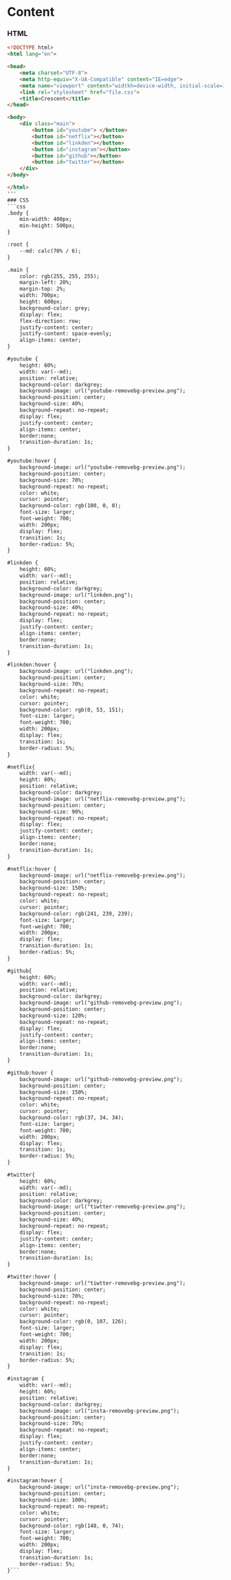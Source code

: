 # Content
### HTML
```html
<!DOCTYPE html>
<html lang="en">

<head>
	<meta charset="UTF-8">
	<meta http-equiv="X-UA-Compatible" content="IE=edge">
	<meta name="viewport" content="widtkh=device-width, initial-scale=1.0">
	<link rel="stylesheet" href="file.css">
	<title>Crescent</title>
</head>

<body>
	<div class="main">
		<button id="youtube"> </button>
		<button id="netflix"></button>
		<button id="linkden"></button>
		<button id="instagram"></button>
		<button id="github"></button>
		<button id="twitter"></button>
	</div>
</body>

</html>
'''
### CSS
```css
.body {
    min-width: 400px;
    min-height: 500px;
}

:root {
    --md: calc(70% / 6);
}

.main {
    color: rgb(255, 255, 255);
    margin-left: 20%;
    margin-top: 2%;
    width: 700px;
    height: 600px;
    background-color: grey;
    display: flex;
    flex-direction: row;
    justify-content: center;
    justify-content: space-evenly;
    align-items: center;
}

#youtube {
    height: 60%;
    width: var(--md);
    position: relative;
    background-color: darkgrey;
    background-image: url("youtube-removebg-preview.png");
    background-position: center;
    background-size: 40%;
    background-repeat: no-repeat;
    display: flex;
    justify-content: center;
    align-items: center;
    border:none;
    transition-duration: 1s;
}

#youtube:hover {
    background-image: url("youtube-removebg-preview.png");
    background-position: center;
    background-size: 70%;
    background-repeat: no-repeat;
    color: white;
    cursor: pointer;
    background-color: rgb(100, 0, 0);
    font-size: larger;
    font-weight: 700;
    width: 200px;
    display: flex;
    transition: 1s;
    border-radius: 5%;
}

#linkden {
    height: 60%;
    width: var(--md);
    position: relative;
    background-color: darkgrey;
    background-image: url("linkden.png");
    background-position: center;
    background-size: 40%;
    background-repeat: no-repeat;
    display: flex;
    justify-content: center;
    align-items: center;
    border:none;
    transition-duration: 1s;
}

#linkden:hover {
    background-image: url("linkden.png");
    background-position: center;
    background-size: 70%;
    background-repeat: no-repeat;
    color: white;
    cursor: pointer;
    background-color: rgb(0, 53, 151);
    font-size: larger;
    font-weight: 700;
    width: 200px;
    display: flex;
    transition: 1s;
    border-radius: 5%;
}

#netflix{
    width: var(--md);
    height: 60%;
    position: relative;
    background-color: darkgrey;
    background-image: url("netflix-removebg-preview.png");
    background-position: center;
    background-size: 90%;
    background-repeat: no-repeat;
    display: flex;
    justify-content: center;
    align-items: center;
    border:none;
    transition-duration: 1s;
}

#netflix:hover {
    background-image: url("netflix-removebg-preview.png");
    background-position: center;
    background-size: 150%;
    background-repeat: no-repeat;
    color: white;
    cursor: pointer;
    background-color: rgb(241, 239, 239);
    font-size: larger;
    font-weight: 700;
    width: 200px;
    display: flex;
    transition-duration: 1s;
    border-radius: 5%;
}

#github{
    height: 60%;
    width: var(--md);
    position: relative;
    background-color: darkgrey;
    background-image: url("github-removebg-preview.png");
    background-position: center;
    background-size: 120%;
    background-repeat: no-repeat;
    display: flex;
    justify-content: center;
    align-items: center;
    border:none;
    transition-duration: 1s;
}

#github:hover {
    background-image: url("github-removebg-preview.png");
    background-position: center;
    background-size: 150%;
    background-repeat: no-repeat;
    color: white;
    cursor: pointer;
    background-color: rgb(37, 34, 34);
    font-size: larger;
    font-weight: 700;
    width: 200px;
    display: flex;
    transition: 1s;
    border-radius: 5%;
}

#twitter{
    height: 60%;
    width: var(--md);
    position: relative;
    background-color: darkgrey;
    background-image: url("tiwtter-removebg-preview.png");
    background-position: center;
    background-size: 40%;
    background-repeat: no-repeat;
    display: flex;
    justify-content: center;
    align-items: center;
    border:none;
    transition-duration: 1s;
}

#twitter:hover {
    background-image: url("tiwtter-removebg-preview.png");
    background-position: center;
    background-size: 70%;
    background-repeat: no-repeat;
    color: white;
    cursor: pointer;
    background-color: rgb(0, 107, 126);
    font-size: larger;
    font-weight: 700;
    width: 200px;
    display: flex;
    transition: 1s;
    border-radius: 5%;
}

#instagram {
    width: var(--md);
    height: 60%;
    position: relative;
    background-color: darkgrey;
    background-image: url("insta-removebg-preview.png");
    background-position: center;
    background-size: 70%;
    background-repeat: no-repeat;
    display: flex;
    justify-content: center;
    align-items: center;
    border:none;
    transition-duration: 1s;
}

#instagram:hover {
    background-image: url("insta-removebg-preview.png");
    background-position: center;
    background-size: 100%;
    background-repeat: no-repeat;
    color: white;
    cursor: pointer;
    background-color: rgb(148, 0, 74);
    font-size: larger;
    font-weight: 700;
    width: 200px;
    display: flex;
    transition-duration: 1s;
    border-radius: 5%;
}```
